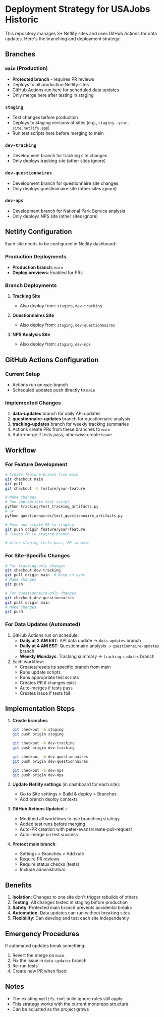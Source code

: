 # Deployment Strategy for USAJobs Historic

This repository manages 3+ Netlify sites and uses GitHub Actions for data updates. Here's the branching and deployment strategy:

## Branches

### `main` (Production)
- **Protected branch** - requires PR reviews
- Deploys to all production Netlify sites
- GitHub Actions run here for scheduled data updates
- Only merge here after testing in staging

### `staging`
- Test changes before production
- Deploys to staging versions of sites (e.g., `staging--your-site.netlify.app`)
- Run test scripts here before merging to main

### `dev-tracking`
- Development branch for tracking site changes
- Only deploys tracking site (other sites ignore)

### `dev-questionnaires`
- Development branch for questionnaire site changes  
- Only deploys questionnaire site (other sites ignore)

### `dev-nps`
- Development branch for National Park Service analysis
- Only deploys NPS site (other sites ignore)

## Netlify Configuration

Each site needs to be configured in Netlify dashboard:

### Production Deployments
- **Production branch**: `main`
- **Deploy previews**: Enabled for PRs

### Branch Deployments
1. **Tracking Site**
   - Also deploy from: `staging`, `dev-tracking`
   
2. **Questionnaires Site**
   - Also deploy from: `staging`, `dev-questionnaires`
   
3. **NPS Analysis Site**
   - Also deploy from: `staging`, `dev-nps`

## GitHub Actions Configuration

### Current Setup
- Actions run on `main` branch
- Scheduled updates push directly to `main`

### Implemented Changes
1. **data-updates** branch for daily API updates
2. **questionnaire-updates** branch for questionnaire analysis  
3. **tracking-updates** branch for weekly tracking summaries
4. Actions create PRs from these branches to `main`
5. Auto-merge if tests pass, otherwise create issue

## Workflow

### For Feature Development
```bash
# Create feature branch from main
git checkout main
git pull
git checkout -b feature/your-feature

# Make changes
# Run appropriate test script
python tracking/test_tracking_artifacts.py
# or
python questionnaires/test_questionnaire_artifacts.py

# Push and create PR to staging
git push origin feature/your-feature
# Create PR to staging branch

# After staging tests pass, PR to main
```

### For Site-Specific Changes
```bash
# For tracking-only changes
git checkout dev-tracking
git pull origin main  # Keep in sync
# Make changes
git push

# For questionnaire-only changes  
git checkout dev-questionnaires
git pull origin main
# Make changes
git push
```

### For Data Updates (Automated)
1. GitHub Actions run on schedule:
   - **Daily at 2 AM EST**: API data update → `data-updates` branch
   - **Daily at 4 AM EST**: Questionnaire analysis → `questionnaire-updates` branch
   - **Weekly Mondays**: Tracking summary → `tracking-updates` branch
2. Each workflow:
   - Creates/resets its specific branch from main
   - Runs update scripts
   - Runs appropriate test scripts
   - Creates PR if changes exist
   - Auto-merges if tests pass
   - Creates issue if tests fail

## Implementation Steps

1. **Create branches**
   ```bash
   git checkout -b staging
   git push origin staging
   
   git checkout -b dev-tracking
   git push origin dev-tracking
   
   git checkout -b dev-questionnaires
   git push origin dev-questionnaires
   
   git checkout -b dev-nps
   git push origin dev-nps
   ```

2. **Update Netlify settings** (in dashboard for each site):
   - Go to Site settings > Build & deploy > Branches
   - Add branch deploy contexts

3. **GitHub Actions Updated** ✅
   - Modified all workflows to use branching strategy
   - Added test runs before merging
   - Auto-PR creation with peter-evans/create-pull-request
   - Auto-merge on test success

4. **Protect main branch**:
   - Settings > Branches > Add rule
   - Require PR reviews
   - Require status checks (tests)
   - Include administrators

## Benefits

1. **Isolation**: Changes to one site don't trigger rebuilds of others
2. **Testing**: All changes tested in staging before production  
3. **Safety**: Protected main branch prevents accidental breaks
4. **Automation**: Data updates can run without breaking sites
5. **Flexibility**: Can develop and test each site independently

## Emergency Procedures

If automated updates break something:
1. Revert the merge on `main`
2. Fix the issue in `data-updates` branch
3. Re-run tests
4. Create new PR when fixed

## Notes

- The existing `netlify.toml` build ignore rules still apply
- This strategy works with the current monorepo structure
- Can be adjusted as the project grows
